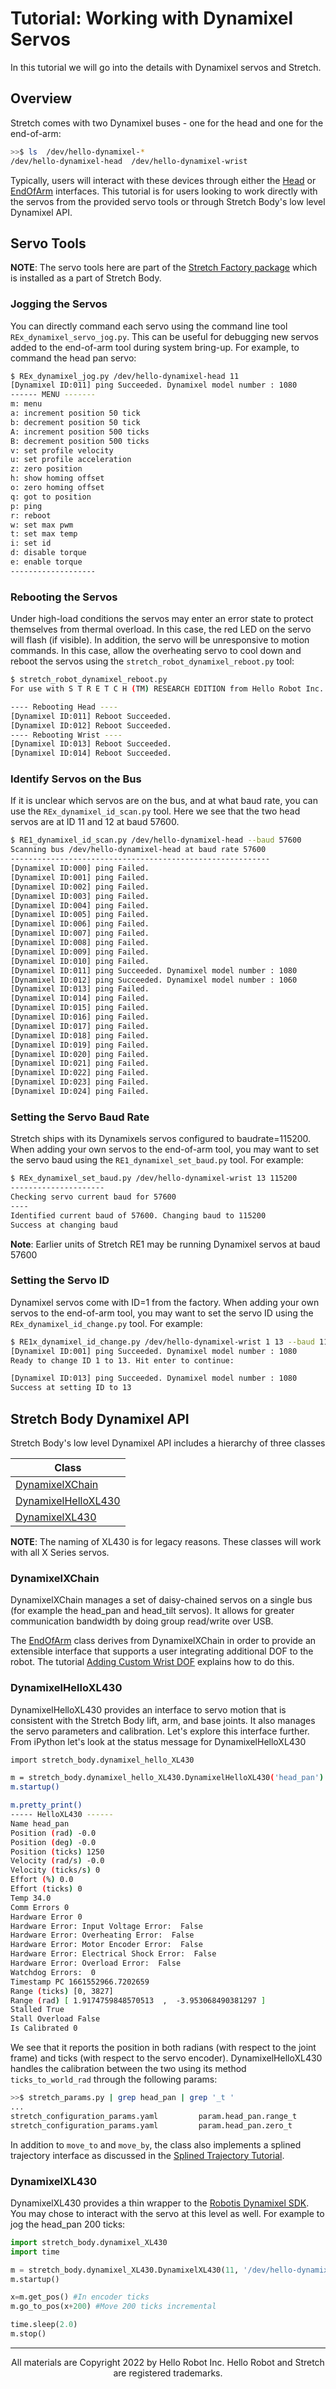 # Tutorial: Working with Dynamixel Servos

In this tutorial we will go into the details with Dynamixel servos and Stretch.


## Overview

Stretch comes with two Dynamixel buses - one for the head and one for the end-of-arm:

```bash
>>$ ls  /dev/hello-dynamixel-*
/dev/hello-dynamixel-head  /dev/hello-dynamixel-wrist
```

Typically, users will interact with these devices through either the [Head](https://github.com/hello-robot/stretch_body/blob/master/body/stretch_body/head.py) or [EndOfArm](https://github.com/hello-robot/stretch_body/blob/master/body/stretch_body/end_of_arm.py) interfaces.  This tutorial is for users looking to work directly with the servos from the provided servo tools or through Stretch Body's low level Dynamixel API. 

## Servo Tools

**NOTE**: The servo tools here are part of the [Stretch Factory package](https://github.com/hello-robot/stretch_factory) which is installed as a part of Stretch Body.

### Jogging the Servos

You can directly command each servo using the command line tool `REx_dynamixel_servo_jog.py`. This can be useful for debugging new servos added to the end-of-arm tool during system bring-up. For example, to command the head pan servo:

```bash
$ REx_dynamixel_jog.py /dev/hello-dynamixel-head 11
[Dynamixel ID:011] ping Succeeded. Dynamixel model number : 1080
------ MENU -------
m: menu
a: increment position 50 tick
b: decrement position 50 tick
A: increment position 500 ticks
B: decrement position 500 ticks
v: set profile velocity
u: set profile acceleration
z: zero position
h: show homing offset
o: zero homing offset
q: got to position
p: ping
r: reboot
w: set max pwm
t: set max temp
i: set id
d: disable torque
e: enable torque
-------------------
```

### Rebooting the Servos

Under high-load conditions the servos may enter an error state to protect themselves from thermal overload. In this case, the red LED on the servo will flash (if visible). In addition, the servo will be unresponsive to motion commands. In this case, allow the overheating servo to cool down and reboot the servos using the `stretch_robot_dynamixel_reboot.py` tool: 

```bash
$ stretch_robot_dynamixel_reboot.py
For use with S T R E T C H (TM) RESEARCH EDITION from Hello Robot Inc.

---- Rebooting Head ---- 
[Dynamixel ID:011] Reboot Succeeded.
[Dynamixel ID:012] Reboot Succeeded.
---- Rebooting Wrist ---- 
[Dynamixel ID:013] Reboot Succeeded.
[Dynamixel ID:014] Reboot Succeeded.
```

### Identify Servos on the Bus

If it is unclear which servos are on the bus, and at what baud rate, you can use the `REx_dynamixel_id_scan.py` tool. Here we see that the two head servos are at ID 11 and 12 at baud 57600.

```bash
$ RE1_dynamixel_id_scan.py /dev/hello-dynamixel-head --baud 57600
Scanning bus /dev/hello-dynamixel-head at baud rate 57600
----------------------------------------------------------
[Dynamixel ID:000] ping Failed.
[Dynamixel ID:001] ping Failed.
[Dynamixel ID:002] ping Failed.
[Dynamixel ID:003] ping Failed.
[Dynamixel ID:004] ping Failed.
[Dynamixel ID:005] ping Failed.
[Dynamixel ID:006] ping Failed.
[Dynamixel ID:007] ping Failed.
[Dynamixel ID:008] ping Failed.
[Dynamixel ID:009] ping Failed.
[Dynamixel ID:010] ping Failed.
[Dynamixel ID:011] ping Succeeded. Dynamixel model number : 1080
[Dynamixel ID:012] ping Succeeded. Dynamixel model number : 1060
[Dynamixel ID:013] ping Failed.
[Dynamixel ID:014] ping Failed.
[Dynamixel ID:015] ping Failed.
[Dynamixel ID:016] ping Failed.
[Dynamixel ID:017] ping Failed.
[Dynamixel ID:018] ping Failed.
[Dynamixel ID:019] ping Failed.
[Dynamixel ID:020] ping Failed.
[Dynamixel ID:021] ping Failed.
[Dynamixel ID:022] ping Failed.
[Dynamixel ID:023] ping Failed.
[Dynamixel ID:024] ping Failed.
```

### Setting the Servo Baud Rate

Stretch ships with its Dynamixels servos configured to baudrate=115200.  When adding your own servos to the end-of-arm tool, you may want to set the servo baud using the `RE1_dynamixel_set_baud.py` tool. For example:

```bash
$ REx_dynamixel_set_baud.py /dev/hello-dynamixel-wrist 13 115200
---------------------
Checking servo current baud for 57600
----
Identified current baud of 57600. Changing baud to 115200
Success at changing baud
```
**Note**: Earlier units of Stretch RE1 may be running Dynamixel servos at baud 57600
### Setting the Servo ID

Dynamixel servos come with ID=1 from the factory. When adding your own servos to the end-of-arm tool, you may want to set the servo ID using the `REx_dynamixel_id_change.py` tool. For example:

```bash
$ RE1x_dynamixel_id_change.py /dev/hello-dynamixel-wrist 1 13 --baud 115200
[Dynamixel ID:001] ping Succeeded. Dynamixel model number : 1080
Ready to change ID 1 to 13. Hit enter to continue:

[Dynamixel ID:013] ping Succeeded. Dynamixel model number : 1080
Success at setting ID to 13
```

## Stretch Body Dynamixel API

Stretch Body's low level Dynamixel API includes a hierarchy of three classes

| Class                                                        |
| ------------------------------------------------------------ |
| [DynamixelXChain](https://github.com/hello-robot/stretch_body/blob/master/body/stretch_body/dynamixel_X_chain.py) |
| [DynamixelHelloXL430](https://github.com/hello-robot/stretch_body/blob/master/body/stretch_body/dynamixel_hello_XL430.py) |
| [DynamixelXL430](https://github.com/hello-robot/stretch_body/blob/master/body/stretch_body/dynamixel_XL430.py) |

**NOTE**: The naming of XL430 is for legacy reasons. These classes will work with all X Series servos. 

### DynamixelXChain

DynamixelXChain manages a set of daisy-chained servos on a single bus (for example the head_pan and head_tilt servos). It allows for greater communication bandwidth by doing group read/write over USB. 

The [EndOfArm](https://github.com/hello-robot/stretch_body/blob/master/body/stretch_body/end_of_arm.py) class derives from DynamixelXChain in order to provide an extensible interface that supports a user integrating additional DOF to the robot. The tutorial [Adding Custom Wrist DOF](./tutorial_custom_wrist_dof.md) explains how to do this.

### DynamixelHelloXL430

DynamixelHelloXL430 provides an interface to servo motion that is consistent with the Stretch Body lift, arm, and base joints. It also manages the servo parameters and calibration. Let's explore this interface further. From iPython let's look at the status message for DynamixelHelloXL430

```bash
import stretch_body.dynamixel_hello_XL430 

m = stretch_body.dynamixel_hello_XL430.DynamixelHelloXL430('head_pan')
m.startup()

m.pretty_print()
----- HelloXL430 ------ 
Name head_pan
Position (rad) -0.0
Position (deg) -0.0
Position (ticks) 1250
Velocity (rad/s) -0.0
Velocity (ticks/s) 0
Effort (%) 0.0
Effort (ticks) 0
Temp 34.0
Comm Errors 0
Hardware Error 0
Hardware Error: Input Voltage Error:  False
Hardware Error: Overheating Error:  False
Hardware Error: Motor Encoder Error:  False
Hardware Error: Electrical Shock Error:  False
Hardware Error: Overload Error:  False
Watchdog Errors:  0
Timestamp PC 1661552966.7202659
Range (ticks) [0, 3827]
Range (rad) [ 1.9174759848570513  ,  -3.953068490381297 ]
Stalled True
Stall Overload False
Is Calibrated 0

```

We see that it reports the position in both radians (with respect to the joint frame) and ticks (with respect to the servo encoder). DynamixelHelloXL430 handles the calibration between the two using its method `ticks_to_world_rad` through the following params:

```bash
>>$ stretch_params.py | grep head_pan | grep '_t '
...              
stretch_configuration_params.yaml         param.head_pan.range_t           [0, 3827]                     
stretch_configuration_params.yaml         param.head_pan.zero_t            1250 
```

In addition to `move_to` and `move_by`, the class also implements a splined trajectory interface as discussed in the [Splined Trajectory Tutorial](./tutorial_splined_trajectories.md). 

### DynamixelXL430

 DynamixelXL430 provides a thin wrapper to the [Robotis Dynamixel SDK](http://emanual.robotis.com/docs/en/dxl/x/xl430-w250/#control-table). You may chose to interact with the servo at this level as well. For example to jog the head_pan 200 ticks:
```python
import stretch_body.dynamixel_XL430
import time

m = stretch_body.dynamixel_XL430.DynamixelXL430(11, '/dev/hello-dynamixel-head',baud=115200)
m.startup()

x=m.get_pos() #In encoder ticks
m.go_to_pos(x+200) #Move 200 ticks incremental

time.sleep(2.0)
m.stop()
```



------
<div align="center"> All materials are Copyright 2022 by Hello Robot Inc. Hello Robot and Stretch are registered trademarks.</div>
